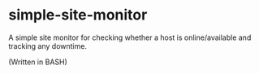 # simple-site-monitor

A simple site monitor for checking whether a host is online/available and tracking any downtime.  

(Written in BASH)
